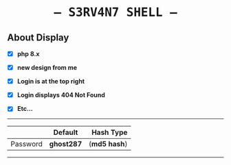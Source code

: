 <h1 align="center">
    <samp>
    — S3RV4N7 SHELL —
    </samp>
  </h1>



## About Display

- [x] **php 8.x**
- [x] **new design from me**
- [x] **Login is at the top right**
- [x] **Login displays 404 Not Found**
- [x] **Etc...**




______________

|               | Default                | Hash Type                       |
| ------------- |:----------------------:| -------------------------------:|
| Password      | __ghost287__           | (__md5 hash__)  |
 ______________


 
